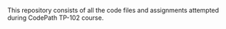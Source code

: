 This repository consists of all the code files and assignments attempted during CodePath TP-102 course.
